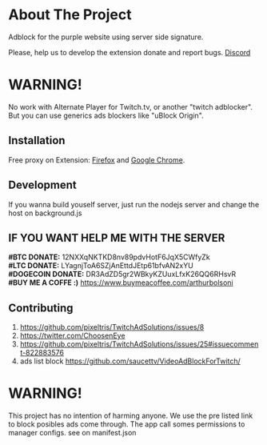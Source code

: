 # About The Project
Adblock for the purple website using server side signature.

Please, help us to develop the extension donate and report bugs. [Discord](https://discord.gg/7MpUUDNxHx)

# WARNING!
No work with Alternate Player for Twitch.tv, or another "twitch adblocker". But you can use generics ads blockers like "uBlock Origin".

## Installation

Free proxy on Extension: [Firefox](https://addons.mozilla.org/pt-BR/firefox/addon/purpleadblock/) and [Google Chrome](https://chrome.google.com/webstore/detail/purple-adblock/lkgcfobnmghhbhgekffaadadhmeoindg).

## Development
If you wanna build youself server, just run the nodejs server and change the host on background.js

## IF YOU WANT HELP ME WITH THE SERVER

**#BTC DONATE:** 12NXXqNKTKD8nv89pdvHotF6JqX5CWfyZk <br>
**#LTC DONATE:** LYagnjToA6SZjAnEttdJEtp61bfvAN2xYU <br>
**#DOGECOIN DONATE:** DR3AdZD5gr2WBkyKZUuxLfxK26QQ6RHsvR <br>
**#BUY ME A COFFE :)** https://www.buymeacoffee.com/arthurbolsoni

## Contributing

1. https://github.com/pixeltris/TwitchAdSolutions/issues/8
2. https://twitter.com/ChoosenEye
3. https://github.com/pixeltris/TwitchAdSolutions/issues/25#issuecomment-822883576
4. ads list block https://github.com/saucettv/VideoAdBlockForTwitch/

# WARNING!
This project has no intention of harming anyone.
We use the pre listed link to block posibles ads come through.
The app call somes permissions to manager configs. see on manifest.json
